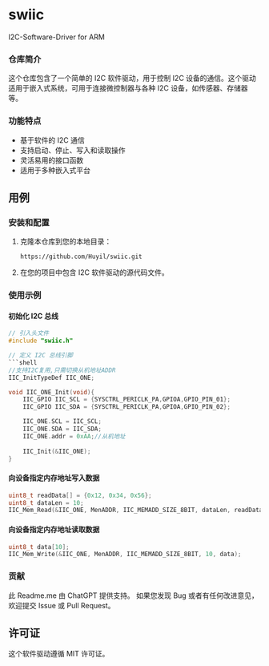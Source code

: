 # swiic
I2C-Software-Driver for ARM

### 仓库简介

这个仓库包含了一个简单的 I2C 软件驱动，用于控制 I2C 设备的通信。这个驱动适用于嵌入式系统，可用于连接微控制器与各种 I2C 设备，如传感器、存储器等。

### 功能特点

- 基于软件的 I2C 通信
- 支持启动、停止、写入和读取操作
- 灵活易用的接口函数
- 适用于多种嵌入式平台

## 用例

### 安装和配置

1. 克隆本仓库到您的本地目录：

   ```shell
   https://github.com/Huyil/swiic.git
   ```

2. 在您的项目中包含 I2C 软件驱动的源代码文件。

### 使用示例

#### 初始化 I2C 总线

```c
// 引入头文件
#include "swiic.h"

// 定义 I2C 总线引脚
```shell
//支持I2C复用,只需切换从机地址ADDR
IIC_InitTypeDef IIC_ONE;

void IIC_ONE_Init(void){
	IIC_GPIO IIC_SCL = {SYSCTRL_PERICLK_PA,GPIOA,GPIO_PIN_01};
	IIC_GPIO IIC_SDA = {SYSCTRL_PERICLK_PA,GPIOA,GPIO_PIN_02};

	IIC_ONE.SCL = IIC_SCL;
	IIC_ONE.SDA = IIC_SDA;
	IIC_ONE.addr = 0xAA;//从机地址
	
	IIC_Init(&IIC_ONE);
}
```

#### 向设备指定内存地址写入数据

```c
uint8_t readData[] = {0x12, 0x34, 0x56};
uint8_t dataLen = 10;
IIC_Mem_Read(&IIC_ONE, MenADDR, IIC_MEMADD_SIZE_8BIT, dataLen, readData);
```

#### 向设备指定内存地址读取数据

```c
uint8_t data[10];
IIC_Mem_Write(&IIC_ONE, MenADDR, IIC_MEMADD_SIZE_8BIT, 10, data);
```

### 贡献
此 Readme.me 由 ChatGPT 提供支持。
如果您发现 Bug 或者有任何改进意见，欢迎提交 Issue 或 Pull Request。

## 许可证

这个软件驱动遵循 MIT 许可证。
